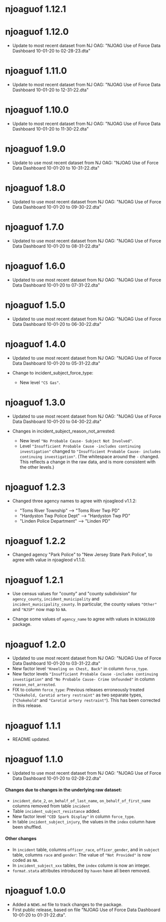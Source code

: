 # njoaguof 1.12.1

# njoaguof 1.12.0
* Update to most recent dataset from NJ OAG:
  "NJOAG Use of Force Data Dashboard 10-01-20 to 02-28-23.dta"

# njoaguof 1.11.0
* Update to most recent dataset from NJ OAG:
  "NJOAG Use of Force Data Dashboard 10-01-20 to 12-31-22.dta"
  
# njoaguof 1.10.0
* Update to  most recent dataset from NJ OAG:
  "NJOAG Use of Force Data Dashboard 10-01-20 to 11-30-22.dta"

# njoaguof 1.9.0
* Update to use most recent dataset from NJ OAG:
  "NJOAG Use of Force Data Dashboard 10-01-20 to 10-31-22.dta"
  
# njoaguof 1.8.0
* Updated to use most recent dataset from NJ OAG:
  "NJOAG Use of Force Data Dashboard 10-01-20 to 09-30-22.dta"

# njoaguof 1.7.0
* Updated to use most recent dataset from NJ OAG:
  "NJOAG Use of Force Data Dashboard 10-01-20 to 08-31-22.dta"

# njoaguof 1.6.0
* Updated to use most recent dataset from NJ OAG:
  "NJOAG Use of Force Data Dashboard 10-01-20 to 07-31-22.dta"

# njoaguof 1.5.0
* Updated to use most recent dataset from NJ OAG:
  "NJOAG Use of Force Data Dashboard 10-01-20 to 06-30-22.dta"

# njoaguof 1.4.0
* Updated to use most recent dataset from NJ OAG:
  "NJOAG Use of Force Data Dashboard 10-01-20 to 05-31-22.dta"

* Change to incident_subject_force_type:
  - New level `"CS Gas"`.
  
# njoaguof 1.3.0
* Updated to use most recent dataset from NJ OAG:
  "NJOAG Use of Force Data Dashboard 10-01-20 to 04-30-22.dta"
  
* Changes in incident_subject_reason_not_arrested:

  - New level `"No Probable Cause- Subject Not Involved"`.
  - Level `"Insufficient Probable Cause -includes continuing investigation"`
  changed to `"Insufficient Probable Cause- includes continuing investigation"`.
  (The whitespace around the `-` changed. This reflects a change in the raw data, and is more consistent with the other levels.)
  
# njoaguof 1.2.3
* Changed three agency names to agree with njoagleod v1.1.2:

  - "Toms River Township" --> "Toms River Twp PD"
  - "Hardyston Twp Police Dept" --> "Hardyston Twp PD"
  - "Linden Police Department" --> "Linden PD"

# njoaguof 1.2.2
* Changed agency "Park Police" to "New Jersey State Park Police", to agree with value in njoagleod v1.1.0.

# njoaguof 1.2.1

* Use census values for "county" and "county subdivision" for `agency_county`,
`incident_municipality` and `incident_municipality_county`. In particular, the
county values `"Other"` and `"NJSP"` now map to `NA`.

* Change some values of `agency_name` to agree with values in `NJOAGLEOD` 
package.
# njoaguof 1.2.0

* Updated to use most recent dataset from NJ OAG:
  "NJOAG Use of Force Data Dashboard 10-01-20 to 03-31-22.dta"
* New factor level `"Kneeling on Chest, Back"` in column `force_type`.
* New factor levels `"Insufficient Probable Cause -includes continuing investigation"` and `"No Probable Cause- Crime Unfounded"` in column `reason_not_arrested`.
* FIX to column `force_type`:  Previous releases erroneously treated `"Chokehold, Carotid artery restraint"` as two separate types, (`"Chokehold"` and `"Carotid artery restraint"`). This has been corrected in this release.

# njoaguof 1.1.1

* README updated.

# njoaguof 1.1.0

* Updated to use most recent dataset from NJ OAG:
  "NJOAG Use of Force Data Dashboard 10-01-20 to 02-28-22.dta"
  
#### Changes due to changes in the underlying raw dataset:

* `incident_date_2`, `on_behalf_of_last_name`, `on_behalf_of_first_name` columns removed from table `incident`
* Table `incident_subject_resistance` added.
* New factor level `"CED Spark Display"` in column `force_type`.
* In table `incident_subject_injury`, the values in the `index` column have been shuffled.

#### Other changes

* In `incident` table, columns `officer_race`, `officer_gender`, and in `subject` table, columns `race` and `gender`: The value of `"Not Provided"` is now coded as `NA`.
* In `incident_subject_xxx` tables, the `index` column is now an integer.
* `format.stata` attributes introduced by `haven` have all been removed.

# njoaguof 1.0.0

* Added a `NEWS.md` file to track changes to the package.
* First public release, based on file 
  "NJOAG Use of Force Data Dashboard 10-01-20 to 01-31-22.dta". 
